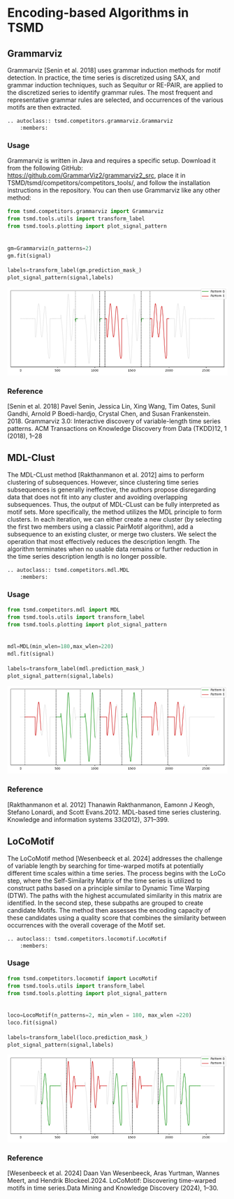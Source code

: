 # Encoding-based Algorithms in TSMD

## Grammarviz 

Grammarviz [Senin et al. 2018] uses grammar induction methods for motif detection. In practice, the time series is discretized using SAX, and grammar induction techniques, such as Sequitur or RE-PAIR, are applied to the discretized series to identify grammar rules. The most frequent and representative grammar rules are selected, and occurrences of the various motifs are then extracted.

```{eval-rst}  
.. autoclass:: tsmd.competitors.grammarviz.Grammarviz
    :members:

```

### Usage

Grammarviz is written in Java and requires a specific setup. Download it from the following GitHub: <https://github.com/GrammarViz2/grammarviz2_src>, place it in TSMD/tsmd/competitors/competitors_tools/, and follow the installation instructions in the repository. You can then use Grammarviz like any other method:


```python
from tsmd.competitors.grammarviz import Grammarviz
from tsmd.tools.utils import transform_label
from tsmd.tools.plotting import plot_signal_pattern


gm=Grammarviz(n_patterns=2)
gm.fit(signal)

labels=transform_label(gm.prediction_mask_)
plot_signal_pattern(signal,labels)
```

![Grammarviz output](../../../assets/methodExample/grammarviz_example.png "Grammarviz output")


### Reference

[Senin et al. 2018] Pavel Senin, Jessica Lin, Xing Wang, Tim Oates, Sunil Gandhi, Arnold P Boedi-hardjo, Crystal Chen, and Susan Frankenstein. 2018. Grammarviz 3.0: Interactive discovery of variable-length time series patterns. ACM Transactions on Knowledge Discovery from Data (TKDD)12, 1 (2018), 1–28

## MDL-Clust

The MDL-CLust method [Rakthanmanon et al. 2012] aims to perform clustering of subsequences. However, since clustering time series subsequences is generally ineffective, the authors propose disregarding data that does not fit into any cluster and avoiding overlapping subsequences. Thus, the output of MDL-CLust can be fully interpreted as motif sets. 
More specifically, the method utilizes the MDL principle to form clusters. In each iteration, we can either create a new cluster (by selecting the first two members using a classic PairMotif algorithm), add a subsequence to an existing cluster, or merge two clusters. We select the operation that most effectively reduces the description length. The algorithm terminates when no usable data remains or further reduction in the time series description length is no longer possible.

```{eval-rst}  
.. autoclass:: tsmd.competitors.mdl.MDL
    :members:

```

### Usage

```python
from tsmd.competitors.mdl import MDL
from tsmd.tools.utils import transform_label
from tsmd.tools.plotting import plot_signal_pattern


mdl=MDL(min_wlen=180,max_wlen=220)
mdl.fit(signal)

labels=transform_label(mdl.prediction_mask_)
plot_signal_pattern(signal,labels)
```

![MDL output](../../../assets/methodExample/mdl_example.png "MDL output")


### Reference

[Rakthanmanon et al. 2012] Thanawin Rakthanmanon, Eamonn J Keogh, Stefano Lonardi, and Scott Evans.2012. MDL-based time series clustering. Knowledge and information systems 33(2012), 371–399.

## LoCoMotif 

The LoCoMotif method [Wesenbeeck et al. 2024] addresses the challenge of variable length by searching for time-warped motifs at potentially different time scales within a time series. The process begins with the LoCo step, where the Self-Similarity Matrix of the time series is utilized to construct paths based on a principle similar to Dynamic Time Warping (DTW). The paths with the highest accumulated similarity in this matrix are identified. In the second step, these subpaths are grouped to create candidate Motifs. The method then assesses the encoding capacity of these candidates using a quality score that combines the similarity between occurrences with the overall coverage of the Motif set.

```{eval-rst}  
.. autoclass:: tsmd.competitors.locomotif.LocoMotif
    :members:

```

### Usage

```python
from tsmd.competitors.locomotif import LocoMotif
from tsmd.tools.utils import transform_label
from tsmd.tools.plotting import plot_signal_pattern


loco=LocoMotif(n_patterns=2, min_wlen = 180, max_wlen =220)
loco.fit(signal)

labels=transform_label(loco.prediction_mask_)
plot_signal_pattern(signal,labels)
```
![LoCoMotif output](../../../assets/methodExample/locomotif_example.png "LoCoMotif output")


### Reference

[Wesenbeeck et al. 2024] Daan Van Wesenbeeck, Aras Yurtman, Wannes Meert, and Hendrik Blockeel.2024. LoCoMotif: Discovering time-warped motifs in time series.Data Mining and Knowledge Discovery (2024), 1–30.
